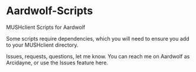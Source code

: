 # Aardwolf-Scripts
MUSHclient Scripts for Aardwolf

Some scripts require dependencies, which you will need to ensure you add to your MUSHclient directory.

Issues, requests, questions, let me know. You can reach me on Aardwolf as Arcidayne, or use the Issues feature here.
